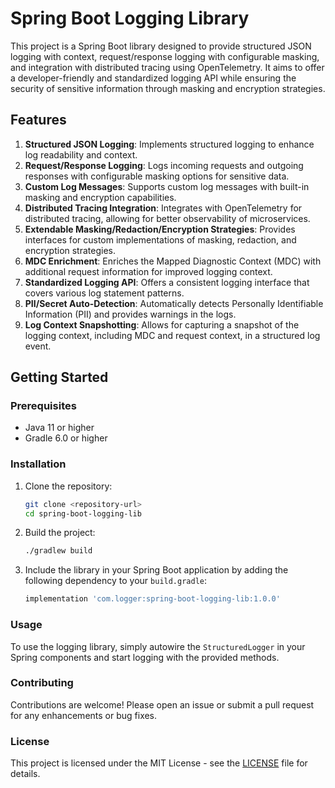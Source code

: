 # Spring Boot Logging Library

This project is a Spring Boot library designed to provide structured JSON logging with context, request/response logging with configurable masking, and integration with distributed tracing using OpenTelemetry. It aims to offer a developer-friendly and standardized logging API while ensuring the security of sensitive information through masking and encryption strategies.

## Features

1. **Structured JSON Logging**: Implements structured logging to enhance log readability and context.
2. **Request/Response Logging**: Logs incoming requests and outgoing responses with configurable masking options for sensitive data.
3. **Custom Log Messages**: Supports custom log messages with built-in masking and encryption capabilities.
4. **Distributed Tracing Integration**: Integrates with OpenTelemetry for distributed tracing, allowing for better observability of microservices.
5. **Extendable Masking/Redaction/Encryption Strategies**: Provides interfaces for custom implementations of masking, redaction, and encryption strategies.
6. **MDC Enrichment**: Enriches the Mapped Diagnostic Context (MDC) with additional request information for improved logging context.
7. **Standardized Logging API**: Offers a consistent logging interface that covers various log statement patterns.
8. **PII/Secret Auto-Detection**: Automatically detects Personally Identifiable Information (PII) and provides warnings in the logs.
9. **Log Context Snapshotting**: Allows for capturing a snapshot of the logging context, including MDC and request context, in a structured log event.

## Getting Started

### Prerequisites

- Java 11 or higher
- Gradle 6.0 or higher

### Installation

1. Clone the repository:
   ```bash
   git clone <repository-url>
   cd spring-boot-logging-lib
   ```

2. Build the project:
   ```bash
   ./gradlew build
   ```

3. Include the library in your Spring Boot application by adding the following dependency to your `build.gradle`:
   ```groovy
   implementation 'com.logger:spring-boot-logging-lib:1.0.0'
   ```

### Usage

To use the logging library, simply autowire the `StructuredLogger` in your Spring components and start logging with the provided methods.

### Contributing

Contributions are welcome! Please open an issue or submit a pull request for any enhancements or bug fixes.

### License

This project is licensed under the MIT License - see the [LICENSE](LICENSE) file for details.